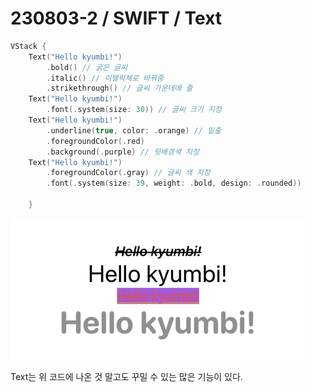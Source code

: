 # 230803-2 / SWIFT / Text
```swift
VStack {
    Text("Hello kyumbi!")
        .bold() // 굵은 글씨
        .italic() // 이탤릭체로 바꿔줌
        .strikethrough() // 글씨 가운데에 줄
    Text("Hello kyumbi!")
        .font(.system(size: 30)) // 글씨 크기 지정
    Text("Hello kyumbi!")
        .underline(true, color: .orange) // 밑줄
        .foregroundColor(.red)
        .background(.purple) // 뒷배경색 지정
    Text("Hello kyumbi!")
        .foregroundColor(.gray) // 글씨 색 지정
        .font(.system(size: 39, weight: .bold, design: .rounded))
            
    }
```

![Alt text](<../사진/스크린샷 2023-08-04 오후 12.32.25.png>)

Text는 위 코드에 나온 것 말고도 꾸밀 수 있는 많은 기능이 있다. 
